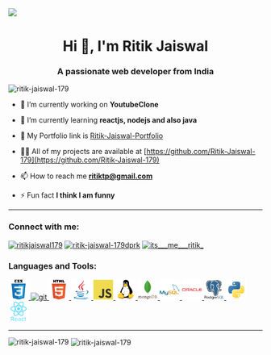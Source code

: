 <img src="https://camo.githubusercontent.com/f401c2aa72bf748bd1aae72b2768d9ff07dc8ec2131780f36fa689bdd6f2c5fc/68747470733a2f2f692e70696e696d672e636f6d2f6f726967696e616c732f30662f32352f65342f30663235653436363863316337373430623565643431383335333339643637662e676966"   />

<!-- <img align="right" src="https://media1.giphy.com/media/RbDKaczqWovIugyJmW/giphy.gif" /> -->




<h1 align="center">Hi 👋, I'm Ritik Jaiswal</h1>
<h3 align="center">A passionate web developer from India</h3>

<p align="left"> <img src="https://komarev.com/ghpvc/?username=ritik-jaiswal-179&label=Profile%20views&color=0e75b6&style=flat" alt="ritik-jaiswal-179" /> </p>
<!-- <img align="right" height="200px" width="300px" src="https://media1.giphy.com/media/RbDKaczqWovIugyJmW/giphy.gif" /> -->

- 🔭 I’m currently working on **YoutubeClone**

- 🌱 I’m currently learning **reactjs, nodejs and also java**
- 🎯 My Portfolio link is [Ritik-Jaiswal-Portfolio](https://ritikjaiswal-portfolio.netlify.app)

- 👨‍💻 All of my projects are available at [https://github.com/Ritik-Jaiswal-179](https://github.com/Ritik-Jaiswal-179)

- 📫 How to reach me **ritiktp@gmail.com**

- ⚡ Fun fact **I think I am funny**
<hr />

<h3 align="left">Connect with me:</h3>
<p align="left">
<a href="https://dev.to/ritikjaiswal179" target="blank"><img align="center" src="https://raw.githubusercontent.com/rahuldkjain/github-profile-readme-generator/master/src/images/icons/Social/devto.svg" alt="ritikjaiswal179" height="30" width="40" /></a>
<a href="https://linkedin.com/in/ritik-jaiswal-179dprk" target="blank"><img align="center" src="https://raw.githubusercontent.com/rahuldkjain/github-profile-readme-generator/master/src/images/icons/Social/linked-in-alt.svg" alt="ritik-jaiswal-179dprk" height="30" width="40" /></a>
<a href="https://instagram.com/its___me___ritik_" target="blank"><img align="center" src="https://raw.githubusercontent.com/rahuldkjain/github-profile-readme-generator/master/src/images/icons/Social/instagram.svg" alt="its___me___ritik_" height="30" width="40" /></a>
</p>

<h3 align="left">Languages and Tools:</h3>
<p align="left"> <a href="https://www.w3schools.com/css/" target="_blank" rel="noreferrer"> <img src="https://raw.githubusercontent.com/devicons/devicon/master/icons/css3/css3-original-wordmark.svg" alt="css3" width="40" height="40"/> </a> <a href="https://git-scm.com/" target="_blank" rel="noreferrer"> <img src="https://www.vectorlogo.zone/logos/git-scm/git-scm-icon.svg" alt="git" width="40" height="40"/> </a> <a href="https://www.w3.org/html/" target="_blank" rel="noreferrer"> <img src="https://raw.githubusercontent.com/devicons/devicon/master/icons/html5/html5-original-wordmark.svg" alt="html5" width="40" height="40"/> </a> <a href="https://www.java.com" target="_blank" rel="noreferrer"> <img src="https://raw.githubusercontent.com/devicons/devicon/master/icons/java/java-original.svg" alt="java" width="40" height="40"/> </a> <a href="https://developer.mozilla.org/en-US/docs/Web/JavaScript" target="_blank" rel="noreferrer"> <img src="https://raw.githubusercontent.com/devicons/devicon/master/icons/javascript/javascript-original.svg" alt="javascript" width="40" height="40"/> </a> <a href="https://www.linux.org/" target="_blank" rel="noreferrer"> <img src="https://raw.githubusercontent.com/devicons/devicon/master/icons/linux/linux-original.svg" alt="linux" width="40" height="40"/> </a> <a href="https://www.mongodb.com/" target="_blank" rel="noreferrer"> <img src="https://raw.githubusercontent.com/devicons/devicon/master/icons/mongodb/mongodb-original-wordmark.svg" alt="mongodb" width="40" height="40"/> </a> <a href="https://www.mysql.com/" target="_blank" rel="noreferrer"> <img src="https://raw.githubusercontent.com/devicons/devicon/master/icons/mysql/mysql-original-wordmark.svg" alt="mysql" width="40" height="40"/> </a> <a href="https://www.oracle.com/" target="_blank" rel="noreferrer"> <img src="https://raw.githubusercontent.com/devicons/devicon/master/icons/oracle/oracle-original.svg" alt="oracle" width="40" height="40"/> </a> <a href="https://www.postgresql.org" target="_blank" rel="noreferrer"> <img src="https://raw.githubusercontent.com/devicons/devicon/master/icons/postgresql/postgresql-original-wordmark.svg" alt="postgresql" width="40" height="40"/> </a> <a href="https://www.python.org" target="_blank" rel="noreferrer"> <img src="https://raw.githubusercontent.com/devicons/devicon/master/icons/python/python-original.svg" alt="python" width="40" height="40"/> </a> <a href="https://reactjs.org/" target="_blank" rel="noreferrer"> <img src="https://raw.githubusercontent.com/devicons/devicon/master/icons/react/react-original-wordmark.svg" alt="react" width="40" height="40"/> </a> </p>
<hr />

<p><img align="left" src="https://github-readme-stats.vercel.app/api/top-langs?username=ritik-jaiswal-179&show_icons=true&locale=en&layout=compact" alt="ritik-jaiswal-179" /></p>

<p>&nbsp;<img align="center" src="https://github-readme-stats.vercel.app/api?username=ritik-jaiswal-179&show_icons=true&locale=en" alt="ritik-jaiswal-179" /></p>

